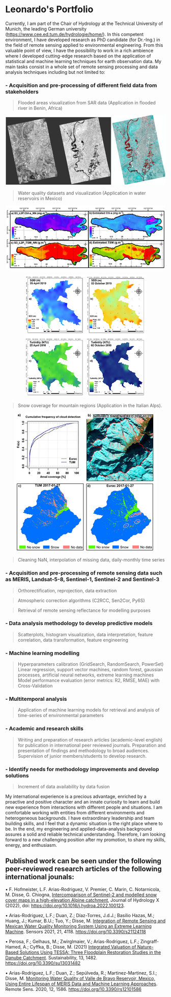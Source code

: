 # Leonardo's Portfolio

Currently, I am part of the Chair of Hydrology at the Technical University of Munich, the leading German university (https://www.cee.ed.tum.de/hydrologie/home/). In this competent environment, I have developed research as PhD candidate (for Dr.-Ing.) in the field of remote sensing applied to environmental engineering. From this valuable point of view, I have the possibility to work in a rich ambience where I developed cutting-edge research based on the application of statistical and machine learning techniques for earth observation data. My main tasks consist in a whole set of remote sensing processing and data analysis techniques including but not limited to:

### **- Acquisition and pre-processing of different field data from stakeholders** 
> Flooded areas visualization from SAR data (Application in flooded river in Benin, Africa)
<p align="center">
        <img src="https://github.com/LeonardoArias27/leonardo_portfolio/blob/main/Images/Flood_1.PNG"/>
</p>

> Water quality datasets and visualization (Application in water reservoirs in Mexico)
<p align="center">
    <img src="https://github.com/LeonardoArias27/leonardo_portfolio/blob/main/Images/Water_2.PNG"/>
    </p>
<p align="center">
    <img src="https://github.com/LeonardoArias27/leonardo_portfolio/blob/main/Images/Water_1.PNG"/>
    </p>

> Snow coverage for mountain regions (Application in the Italian Alps).
<p align="center">
    <img src="https://github.com/LeonardoArias27/leonardo_portfolio/blob/main/Images/Snow_1.PNG"/>
    </p>

> Cleaning NaN, interpolation of missing data, daily-monthly time series

### **- Acquisition and pre-processing of remote sensing data such as MERIS, Landsat-5-8, Sentinel-1, Sentinel-2 and Sentinel-3**
> Orthorectification, reprojection, data extraction

> Atmospheric correction algorithms (C2RCC, Sen2Cor, Py6S)

> Retrieval of remote sensing reflectance for modelling purposes
    
### **- Data analysis methodology to develop predictive models**
> Scatterplots, histogram visualization, data interpretation, feature correlation, data transformation, feature engineering
    
### **- Machine learning modelling**
> Hyperparameters calibration (GridSearch, RandomSearch, PowerSet)
> Linear regression, support vector machines, random forest, gaussian processes, artificial neural networks, extreme learning machines
> Model performance evaluation (error metrics: R2, RMSE, MAE) with Cross-Validation
    
### **- Multitemporal analysis**
> Application of machine learning models for retrieval and analysis of time-series of environmental parameters
    
### **- Academic and research skills**
> Writing and preparation of research articles (academic-level english) for publication in international peer reviewed journals. Preparation and presentation of findings and methodology to broad audiences. Supervision of junior members/students to develop research.
    
### **- Identify needs for methodology improvements and develop solutions**
> Increment of data availability by data fusion

My international experience is a precious advantage, enriched by a proactive and positive character and an innate curiosity to learn and build new experience from interactions with different people and situations. I am comfortable working with entities from different environments and heterogeneous backgrounds. I have extraordinary leadership and team building skills, and I feel that a dynamic situation is the right place where to be. In the end, my engineering and applied-data-analysis background assures a solid and reliable technical understanding. Therefore, I am looking forward to a new challenging position after my promotion, to share my skills, energy, and enthusiasm.

## Published work can be seen under the following peer-reviewed research articles of the following international jounals:

• F. Hofmeister, L.F. Arias-Rodriguez, V. Premier, C. Marin, C. Notarnicola, M. Disse, G. Chiogna, [Intercomparison of Sentinel-2 and modelled snow cover maps in a high-elevation Alpine catchment](https://github.com/LeonardoArias27/leonardo_portfolio/blob/main/Publications/hydrology_1-s2.0-S2589915522000050-main.pdf), Journal of Hydrology X (2022), doi: https://doi.org/10.1016/j.hydroa.2022.100123.

• Arias-Rodriguez, L.F.; Duan, Z.; Díaz-Torres, J.d.J.; Basilio Hazas, M.; Huang, J.; Kumar, B.U.; Tuo, Y.; Disse, M. [Integration of Remote Sensing and Mexican Water Quality Monitoring System Using an Extreme Learning Machine](https://github.com/LeonardoArias27/leonardo_portfolio/blob/main/Publications/sensors-21-04118_2.pdf). Sensors 2021, 21, 4118. https://doi.org/10.3390/s21124118

• Perosa, F.; Gelhaus, M.; Zwirglmaier, V.; Arias-Rodriguez, L.F.; Zingraff-Hamed, A.; Cyffka, B.; Disse, M. (2021) [Integrated Valuation of Nature-Based Solutions Using TESSA: Three Floodplain Restoration Studies in the Danube Catchment](https://github.com/LeonardoArias27/leonardo_portfolio/blob/main/Publications/sustainability-13-01482.pdf). Sustainability, 13, 1482. https://doi.org/10.3390/su13031482

• Arias-Rodriguez, L.F.; Duan, Z.; Sepúlveda, R.; Martinez-Martinez, S.I.; Disse, M. [Monitoring Water Quality of Valle de Bravo Reservoir, Mexico, Using Entire Lifespan of MERIS Data and Machine Learning Approaches](https://github.com/LeonardoArias27/leonardo_portfolio/blob/main/Publications/remotesensing-12-01586-v2.pdf). Remote Sens. 2020, 12, 1586. https://doi.org/10.3390/rs12101586
